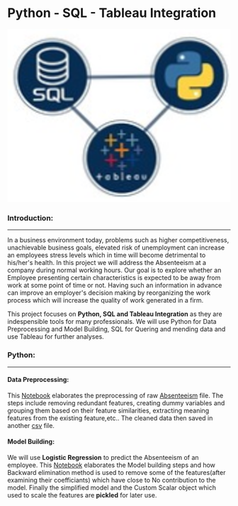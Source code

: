 # <b>Python - SQL - Tableau Integration</b>

<img src="https://github.com/J-R-1/J-R-1/blob/main/Python-SQL-Tableau%20Integration/Integration_logo.png" />

### <b> Introduction: </b>  
--------------------------
  
In a business environment today, problems such as higher competitiveness, unachievable business goals, elevated risk of unemployment can increase an employees stress levels which in time will become detrimental to his/her's health. In this project we will address the Absenteeism at a company during normal working hours. Our goal is to explore whether an Employee presenting certain characteristics is expected to be away from work at some point of time or not. Having such an information in advance can improve an employer's decision making by reorganizing the work process which will increase the quality of work generated in a firm. 

This project focuses on <b>Python, SQL and Tableau Integration</b> as they are indespensible tools for many professionals. We will use Python for Data Preprocessing and Model Building, SQL for Quering and mending data and use Tableau for further analyses.

### <b>Python:</b>
------------------

#### <b>Data Preprocessing:</b> 
This <a href="https://github.com/J-R-1/J-R-1/blob/main/Python-SQL-Tableau%20Integration/Absenteeism_Preprocessing.ipynb">Notebook</a> elaborates the preprocessing of raw <a href="https://github.com/J-R-1/J-R-1/blob/main/Python-SQL-Tableau%20Integration/Absenteeism-data.csv">Absenteeism</a> file. The steps include removing redundant features, creating dummy variables and grouping them based on their feature similarities, extracting meaning features from the existing feature,etc.. The cleaned data then saved in another <a href="https://github.com/J-R-1/J-R-1/blob/main/Python-SQL-Tableau%20Integration/Absenteeism_preprocessed_sql.csv">csv</a> file.

#### <b>Model Building:</b>
We will use <b>Logistic Regression</b> to predict the Absenteeism of an employee. This <a href="https://github.com/J-R-1/J-R-1/blob/main/Python-SQL-Tableau%20Integration/Absenteeism_Preprocessing.ipynb">Notebook</a> elaborates the Model building steps and how Backward elimination method is used to remove some of the features(after examining their coefficiants) which have close to No contribution to the model. Finally the simplified model and the Custom Scalar object which used to scale the features are <b>pickled</b> for later use.



